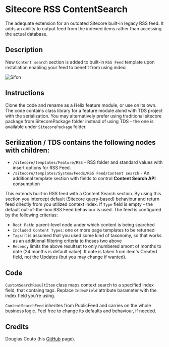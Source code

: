 # Sitecore RSS ContentSearch

The adequate extension for an outdated Sitecore built-in legacy RSS feed. It adds an ability to output feed from the indexed items rather than accessing the actual database.
## Description
New `Content search` section is added to built-in `RSS Feed` template upon installation enabling your feed to benefit from using index:

![Sifon](https://raw.githubusercontent.com/wiki/MartinMiles/Sitecore.RSS.ContentSearch/images/ContentSearchSection.png "New Content Search section")


## Instructions

Clone the code and rename as a Helix feature module, or use on its own. The code contains class library for a feature module alond with TDS project with the serialization.
You may alternatively prefer using traditional sitecore package from SitecorePackage folder instead of using TDS - the one is available under `SitecorePackage` folder.

## Serilization / TDS contains the following nodes with children:
- `/sitecore/templates/Feature/RSS` - RSS folder and standard values with insert options for RSS Feed.
- `/sitecore/templates/System/Feeds/RSS Feed/Content search` - An additional template section with fields to control **Content Search API** consumption

This extends built-in RSS feed with a Content Search section. By using this section you intercept default (Sitecore query-based) behaviour and return feed directly from you utilized context index. If `Type` field is empty - the default out-of-the-box RSS Feed behaviour is used. The feed is configured by the following criterias:
- `Root Path`: parent-level node under which content is being searched
- `Included Content Types`: one or more page templates to be returned
- `Tags`: it is assumed that you used some kind of taxonomy, so that works as an additional filtering criteria to thoses two above
- `Recency` limits the above resultset to only numbered amont of months to date (24 months is default value). It date is taken from item's Created field, not the Updates (but you may change if wanted).

## Code

`CustomSearchResultItem` class maps context search to a specified index field, that containg tags. Replace `IndexField` attribute barameter with the index field you're using.

`ContentSearchFeed` inherites from PublicFeed and carries on the whole business logic. Feel free to change its defaults and behaviour, if needed.


## Credits
Douglas Couto (his [GitHub](https://github.com/dcouto "GitHub") page).